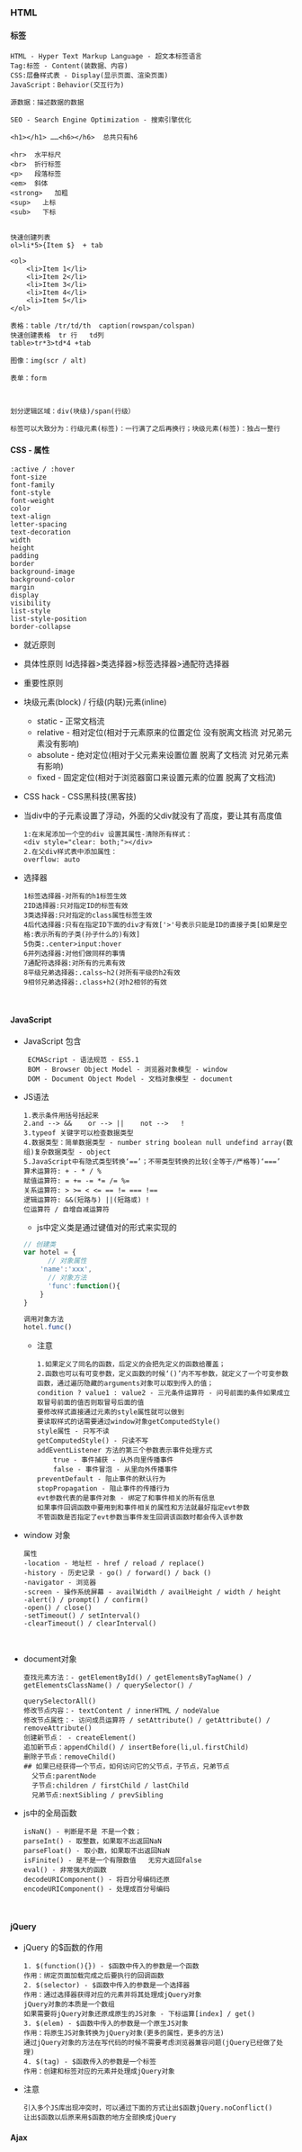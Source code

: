 ### HTML

#### 标签

```
HTML - Hyper Text Markup Language - 超文本标签语言
Tag:标签 - Content(装数据、内容)
CSS:层叠样式表 - Display(显示页面、渲染页面)
JavaScript：Behavior(交互行为)

源数据：描述数据的数据

SEO - Search Engine Optimization - 搜索引擎优化

<h1></h1> ……<h6></h6>  总共只有h6

<hr>  水平标尺
<br>  折行标签
<p>   段落标签
<em>  斜体
<strong>   加粗
<sup>	上标
<sub>	下标


快速创建列表
ol>li*5>{Item $}  + tab

<ol>
    <li>Item 1</li>
    <li>Item 2</li>
    <li>Item 3</li>
    <li>Item 4</li>
    <li>Item 5</li>
</ol>

表格：table /tr/td/th  caption(rowspan/colspan)
快速创建表格	tr 行   td列
table>tr*3>td*4	+tab

图像：img(scr / alt)

表单：form 



划分逻辑区域：div(块级)/span(行级）

标签可以大致分为：行级元素(标签)：一行满了之后再换行；块级元素(标签)：独占一整行
```



#### CSS - 属性

```
:active / :hover
font-size
font-family
font-style
font-weight
color
text-align
letter-spacing
text-decoration
width
height
padding
border
background-image
background-color
margin
display
visibility
list-style
list-style-position
border-collapse
```

- 就近原则

- 具体性原则 Id选择器>类选择器>标签选择器>通配符选择器

- 重要性原则

- 块级元素(block) / 行级(内联)元素(inline)

  - static - 正常文档流
  - relative - 相对定位(相对于元素原来的位置定位 没有脱离文档流 对兄弟元素没有影响)
  - absolute - 绝对定位(相对于父元素来设置位置 脱离了文档流 对兄弟元素有影响)
  - fixed - 固定定位(相对于浏览器窗口来设置元素的位置 脱离了文档流)

-  CSS hack - CSS黑科技(黑客技)

  - 当div中的子元素设置了浮动，外面的父div就没有了高度，要让其有高度值

    ```
    1:在末尾添加一个空的div 设置其属性-清除所有样式：
    <div style="clear: both;"></div>
    2.在父div样式表中添加属性：
    overflow: auto
    ```

- 选择器

  ```
  1标签选择器-对所有的h1标签生效
  2ID选择器:只对指定ID的标签有效
  3类选择器:只对指定的class属性标签生效
  4后代选择器:只有在指定ID下面的div才有效['>'号表示只能是ID的直接子类[如果是空格:表示所有的子类(孙子什么的)有效]
  5伪类:.center>input:hover
  6并列选择器:对他们做同样的事情
  7通配符选择器:对所有的元素有效
  8平级兄弟选择器:.calss~h2(对所有平级的h2有效
  9相邻兄弟选择器:.class+h2(对h2相邻的有效
  ```

  ​


#### JavaScript

- JavaScript 包含

  ```
   ECMAScript - 语法规范 - ES5.1
   BOM - Browser Object Model - 浏览器对象模型 - window
   DOM - Document Object Model - 文档对象模型 - document
  ```

- JS语法

  ```
  1.表示条件用括号括起来
  2.and --> &&    or --> ||    not -->   !
  3.typeof 关键字可以检查数据类型
  4.数据类型：简单数据类型 - number string boolean null undefind array(数组)复杂数据类型 - object
  5.JavaScript中有隐式类型转换‘==’；不带类型转换的比较(全等于/严格等)‘===’
  算术运算符: + - * / %
  赋值运算符: = += -= *= /= %=
  关系运算符: > >= < <= == != === !==
  逻辑运算符: &&(短路与) ||(短路或) !
  位运算符 / 自增自减运算符
  ```

  - js中定义类是通过键值对的形式来实现的

  ```javascript
  // 创建类
  var hotel = {
    	// 对象属性
      'name':'xxx',
    	// 对象方法
    	'func':function(){
      }
  }

  调用对象方法
  hotel.func()
  ```

  - 注意

    ```
    1.如果定义了同名的函数，后定义的会把先定义的函数给覆盖；
    2.函数也可以有可变参数，定义函数的时候‘()’内不写参数，就定义了一个可变参数函数，通过遍历隐藏的arguments对象可以取到传入的值；
    condition ? value1 : value2 - 三元条件运算符 - 问号前面的条件如果成立取冒号前面的值否则取冒号后面的值
    要修改样式直接通过元素的style属性就可以做到
    要读取样式的话需要通过window对象getComputedStyle()
    style属性 - 只写不读
    getComputedStyle() - 只读不写
    addEventListener 方法的第三个参数表示事件处理方式
    	true - 事件捕获 - 从外向里传播事件
    	false - 事件冒泡 - 从里向外传播事件
    preventDefault - 阻止事件的默认行为
    stopPropagation - 阻止事件的传播行为
    evt参数代表的是事件对象 - 绑定了和事件相关的所有信息
    如果事件回调函数中要用到和事件相关的属性和方法就最好指定evt参数
    不管函数是否指定了evt参数当事件发生回调该函数时都会传入该参数
    ```

- window 对象

  ```
  属性
  -location - 地址栏 - href / reload / replace()
  -history - 历史记录 - go() / forward() / back ()
  -navigator - 浏览器
  -screen - 操作系统屏幕 - availWidth / availHeight / width / height
  -alert() / prompt() / confirm()
  -open() / close()
  -setTimeout() / setInterval()
  -clearTimeout() / clearInterval()
  ```

  ​

- document对象

  ```
  查找元素方法：- getElementById() / getElementsByTagName() / getElementsClassName() / querySelector() / 

  querySelectorAll()
  修改节点内容：- textContent / innerHTML / nodeValue
  修改节点属性：- 访问成员运算符 / setAttribute() / getAttribute() / removeAttribute()
  创建新节点： - createElement()
  追加新节点：appendChild() / insertBefore(li,ul.firstChild)
  删除子节点：removeChild()
  ## 如果已经获得一个节点，如何访问它的父节点，子节点，兄弟节点
    父节点:parentNode 
    子节点:children / firstChild / lastChild
    兄弟节点:nextSibling / prevSibling
  ```

- js中的全局函数

  ```
  isNaN() - 判断是不是 不是一个数；
  parseInt() - 取整数，如果取不出返回NaN
  parseFloat() - 取小数，如果取不出返回NaN
  isFinite() - 是不是一个有限数值   无穷大返回false
  eval() - 非常强大的函数
  decodeURIComponent() - 将百分号编码还原
  encodeURIComponent() - 处理成百分号编码
  ```

  ​

#### jQuery

- jQuery 的$函数的作用

  ```
  1. $(function(){}) - $函数中传入的参数是一个函数
  作用：绑定页面加载完成之后要执行的回调函数
  2. $(selector) - $函数中传入的参数是一个选择器
  作用：通过选择器获得对应的元素并将其处理成jQuery对象
  jQuery对象的本质是一个数组
  如果需要将jQuery对象还原成原生的JS对象 - 下标运算[index] / get()
  3. $(elem) - $函数中传入的参数是一个原生JS对象
  作用：将原生JS对象转换为jQuery对象(更多的属性，更多的方法)
  通过jQuery对象的方法在写代码的时候不需要考虑浏览器兼容问题(jQuery已经做了处理)
  4. $(tag) - $函数传入的参数是一个标签
  作用：创建和标签对应的元素并处理成jQuery对象
  ```

- 注意

  ```
  引入多个JS库出现冲突时，可以通过下面的方式让出$函数jQuery.noConflict()
  让出$函数以后原来用$函数的地方全部换成jQuery
  ```

#### Ajax

